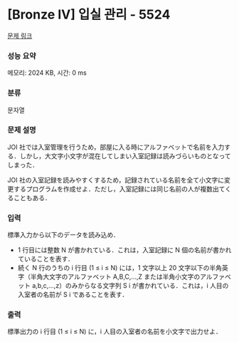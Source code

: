 # [Bronze IV] 입실 관리 - 5524 

[문제 링크](https://www.acmicpc.net/problem/5524) 

### 성능 요약

메모리: 2024 KB, 시간: 0 ms

### 분류

문자열

### 문제 설명

<p>JOI 社では入室管理を行うため，部屋に入る時にアルファベットで名前を入力する．しかし，大文字小文字が混在してしまい入室記録は読みづらいものとなってしまった．</p>

<p>JOI 社の入室記録を読みやすくするため，記録されている名前を全て小文字に変更するプログラムを作成せよ．ただし，入室記録には同じ名前の人が複数出てくることもある．</p>

### 입력 

 <p>標準入力から以下のデータを読み込め．</p>

<ul>
	<li>1 行目には整数 N が書かれている．これは，入室記録に N 個の名前が書かれていることを表す．</li>
	<li>続く N 行のうちの i 行目 (1 ≤ i ≤ N) には，1 文字以上 20 文字以下の半角英字（半角大文字のアルファベット A,B,C,...,Z または半角小文字のアルファベット a,b,c,...,z）のみからなる文字列 S i が書かれている．これは，i 人目の入室者の名前が S i であることを表す．</li>
</ul>

### 출력 

 <p>標準出力の i 行目 (1 ≤ i ≤ N) に，i 人目の入室者の名前を小文字で出力せよ．</p>

